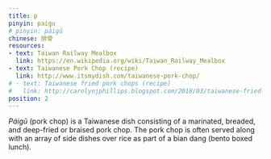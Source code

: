 ```yaml
---
title: p
pinyin: paigu
# pinyin: páigǔ
chinese: 排骨
resources: 
- text: Taiwan Railway Mealbox
  link: https://en.wikipedia.org/wiki/Taiwan_Railway_Mealbox
- text: Taiwanese Pork Chop (recipe)
  link: http://www.itsmydish.com/taiwanese-pork-chop/
# - text: Taiwanese fried pork chops (recipe)
#   link: http://carolynjphillips.blogspot.com/2018/03/taiwanese-fried-pork-chops-mustard.html
position: 2
---
```


*Páigǔ* (pork chop) is a Taiwanese dish consisting of a marinated, breaded, and deep-fried or braised pork chop. The pork chop is often served along with an array of side dishes over rice as part of a bian dang (bento boxed lunch).
